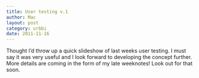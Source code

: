 ```yaml
---
title: User testing v.1
author: Mac
layout: post
category: urbbi
date: 2011-11-16
---
```


Thought I&#8217;d throw up a quick slideshow of last weeks user testing. I must say it was very useful and I look forward to developing the concept further. More details are coming in the form of my late weeknotes! Look out for that soon.